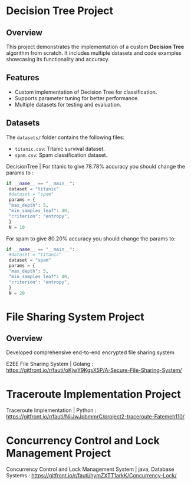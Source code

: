 # Decision Tree Project

## Overview
This project demonstrates the implementation of a custom **Decision Tree** algorithm from scratch. It includes multiple datasets and code examples showcasing its functionality and accuracy.

## Features
- Custom implementation of Decision Tree for classification.
- Supports parameter tuning for better performance.
- Multiple datasets for testing and evaluation.

## Datasets
The `datasets/` folder contains the following files:
- `titanic.csv`: Titanic survival dataset.
- `spam.csv`: Spam classification dataset.
  


DecisionTree | 
For titanic to give 78.78% accuracy you should change
the params to :
```python
if __name__ == "__main__":
 dataset = "titanic"
 #dataset = "spam"
 params = {
 "max_depth": 5,
 "min_samples_leaf": 40,
 "criterion": "entropy",
 }
 N = 10
```

For spam to give 80.20% accuracy you should change the
params to:
```python
if __name__ == "__main__":
 #dataset = "titanic"
 dataset = "spam"
 params = {
 "max_depth": 5,
 "min_samples_leaf": 40,
 "criterion": "entropy",
 }
 N = 20
 ```
# File Sharing System Project

## Overview 
Developed comprehensive end-to-end encrypted file sharing system 

E2EE File Sharing System | Golang : https://gitfront.io/r/fauti/oKjwY9KgsX5P/A-Secure-File-Sharing-System/

# Traceroute Implementation Project
Traceroute Implementation | Python : https://gitfront.io/r/fauti/NiiJwJpbmmrC/project2-traceroute-Fatemeh110/

# Concurrency Control and Lock Management Project
Concurrency Control and Lock Management System | java, Database Systems : https://gitfront.io/r/fauti/hymZXTT1arkK/Concurrency-Lock/
